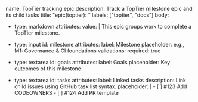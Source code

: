 name: TopTier tracking epic
description: Track a TopTier milestone epic and its child tasks
title: "epic(toptier): <milestone name>"
labels: ["toptier", "docs"]
body:

- type: markdown
  attributes:
  value: |
  This epic groups work to complete a TopTier milestone.

- type: input
  id: milestone
  attributes:
  label: Milestone
  placeholder: e.g., M1: Governance & CI foundations
  validations:
  required: true

- type: textarea
  id: goals
  attributes:
  label: Goals
  placeholder: Key outcomes of this milestone

- type: textarea
  id: tasks
  attributes:
  label: Linked tasks
  description: Link child issues using GitHub task list syntax.
  placeholder: | - [ ] #123 Add CODEOWNERS - [ ] #124 Add PR template
